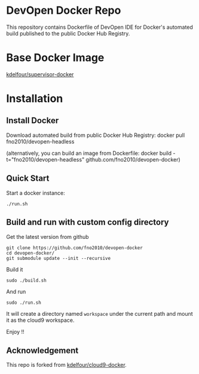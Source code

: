DevOpen Docker Repo
===================

This repository contains Dockerfile of DevOpen IDE for Docker's automated build published to the public Docker Hub Registry.

# Base Docker Image

[kdelfour/supervisor-docker](https://registry.hub.docker.com/u/kdelfour/supervisor-docker/)

# Installation

## Install Docker

Download automated build from public Docker Hub Registry: docker pull fno2010/devopen-headless

(alternatively, you can build an image from Dockerfile: docker build -t="fno2010/devopen-headless" github.com/fno2010/devopen-docker)

## Quick Start

Start a docker instance:

    ./run.sh

## Build and run with custom config directory

Get the latest version from github

    git clone https://github.com/fno2010/devopen-docker
    cd devopen-docker/
    git submodule update --init --recursive

Build it

    sudo ./build.sh

And run

    sudo ./run.sh

It will create a directory named `workspace` under the current path and mount it as the cloud9 workspace.

Enjoy !!

## Acknowledgement

This repo is forked from [kdelfour/cloud9-docker](https://github.com/kdelfour/cloud9-docker).
